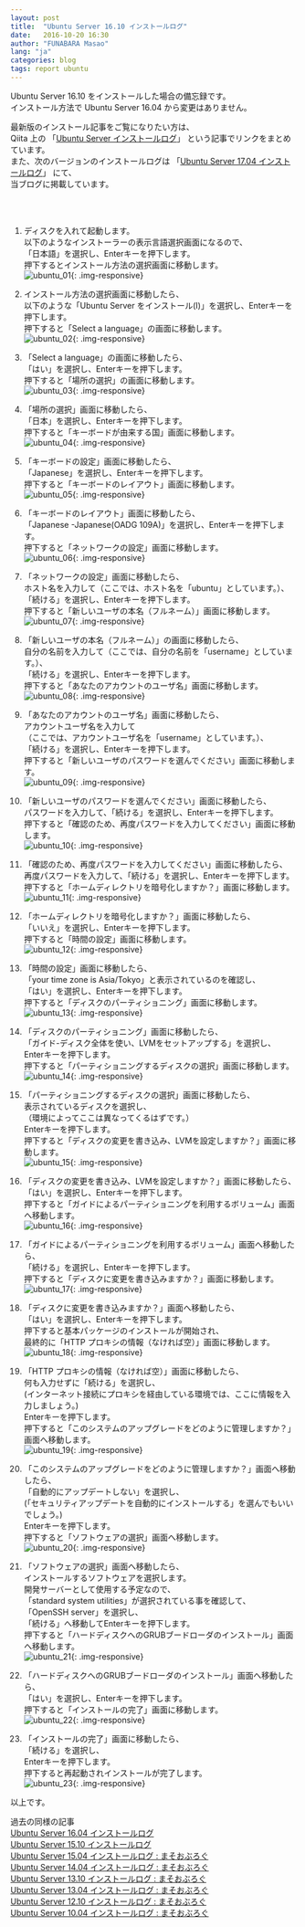```yaml
---
layout: post
title:  "Ubuntu Server 16.10 インストールログ"
date:   2016-10-20 16:30
author: "FUNABARA Masao"
lang: "ja"
categories: blog
tags: report ubuntu
---
```


Ubuntu Server 16.10 をインストールした場合の備忘録です。  
インストール方法で Ubuntu Server 16.04 から変更はありません。

最新版のインストール記事をご覧になりたい方は、  
Qiita 上の 「[Ubuntu Server インストールログ](http://qiita.com/masoo/items/307f49d0606cabb90f93)」
という記事でリンクをまとめています。  
また、次のバージョンのインストールログは 「[Ubuntu Server 17.04 インストールログ](/blog/2017/04/15/install-log-ubuntu-server-1704.html)」
にて、  
当ブログに掲載しています。

<br><br>

1. ディスクを入れて起動します。  
   以下のようなインストーラーの表示言語選択画面になるので、  
   「日本語」を選択し、Enterキーを押下します。  
   押下するとインストール方法の選択画面に移動します。  
   ![ubuntu_01](https://lh3.googleusercontent.com/1axRzzvYUxByS1Wi1z1wzdM-khqlKRlrY5XJ0i1I4ElN_R3eXkHmb61xW4KO0xSI-1ZnnRtj2hpp5KkTgaLuoiQk9pMZnK7G_3uwxnGhwpPlKKxSxFP-8UYQZZ093Gx1D1YIfRLJLyP4ZyjsjeQoLx1wET_Oj8x9fwoiwKu3981zYaPKKAU21rgBIDTzlEgHQYzFWCi4oulnWowc1cYCZJu42tuqjyXG9HmBBsdSpdKSz04VeRo3B041oWoTS6R5VgreOVRKFIlvUoMbVgLTVqIZYaL7mHUyqE1qRIaf7kqLS1zg93zO08qx5yqv2FmaQd3zrTnNwPRdR_1-ouqr0_iT601k_8XNxN6xMXTpRyMnNoynMvrQMPDPKCKlvDgJw7vjrxakbkBN-VIgoNLb3HwQILRVZ2WXtDqg3BCiMryBgnHbi6ANzMpFsjkdAvOJ9eCLzbqZQEnbVKtGHbm9QO4_WJK2wLcQbERHLwpABkR_asSXN0PLtokN4fY6ccrzQD6uh6Z0PQjM6Gekv1D7wQdS9N838KvAzpbXeP1BFHmDDKL0DqI039dOXdrntsAwfZ5V0iuk3ul14uTv_ZP0fTVlOX9ZjTCwW1wgtgNGETLWh63X=w400-h300-no){: .img-responsive}  
   
1. インストール方法の選択画面に移動したら、  
   以下のような「Ubuntu Server をインストール(I)」を選択し、Enterキーを押下します。  
   押下すると「Select a language」の画面に移動します。  
   ![ubuntu_02](https://lh3.googleusercontent.com/HZqKeUkm24ASSOEscEK2OD4MxVcDE3aatsdovaqGfHTJlqv9ud6vmyvw_4XpKj5J-C9mmoHTKgK-ELdveYnmHqlZjM1rgujJqT_9U1WFPkkhz6yItFgvfqWyKFpy3f_4N8Gm30b8dnM98n8NTyXo2TDPjfMMR43Vahs8L6HEV_mpBC_Jy82Z0YYjATHNHzFSHxbgii3IOwjv8oiD3ic4-QT8xFwB3h_KJ-1pLja3MiqzbFGd3sUaOj0kx4KEJ7R1AcKmh2_qBn0WjaQlpuk0eG8-Fa7QZFdr4_E_8Yq695lBBPu_NxMP1L6S93fyHuiXEuZd8GOOLl_WvFJeSI8Tx8U3-1X5acjRsB2LbcyvUtG2Sv5fK3O84Ewd3DXFAaeViN-UWEWscl7cp0QRXhV4JLiBDS2SyjdsNLzzpN__3DP4T0rYr9qePLCyG7aBeqjxx0ktZLbaSI84jLMHwZzpCLfKQGvkP1aF9HFOBdoDLCr6hocOBi7u8WgZumAzjc02ZYQSlRg-1IH62XNdkjwMhy_u3MImzT4zRFI0jSHlDi5VMGG5nJZPqnRrE_T9AryHB2Adnt6ljf4H3C8t8RLyvAKlGvAn0f-7aaSFJfYj9luW7aeU=w400-h300-no){: .img-responsive}  
   
1. 「Select a language」の画面に移動したら、  
   「はい」を選択し、Enterキーを押下します。  
   押下すると「場所の選択」の画面に移動します。  
   ![ubuntu_03](https://lh3.googleusercontent.com/Q2mWmoRLCNiFyWNXcooTqB0ostJI09RbxMMzSfgiU7Gf8vTTFJJ7nf6w69XqRurrgzvSwN81Dou0IKqK-AH4BWhtrHAhmx2kTYizNSwYRYiDAi10W6M-PUEL7FScR63Am-gmWiRIttSmz5thdFVrcoabuUjUe8Xt7tGnuQLOoVdmlqNv_JxJVaLMlKnoSvsoZZoeKR1oErCrZTOrHCOHeZlhCy0bLdg00dywEz7abbK2lXGxYJpLgO-2_dd4wkYnEN12xnnMdNxQ_hF9bjqRpLcPZkmfiDMbT4rSmVYLuZ3rtT-OgzGK7-8DbuoLO_CX4JYSWbDrcxgU5uMpnXktkQvIEi8mA_yKmk3SfPKtoquxm1XwAXrZBLPamMyDASRtChS02MlPv8FGffpUgOS2nYKvIMixL9aJNHeRxKExOp0VMCug6kooahtiBmInx5-Upe9yZoMyke_emfmg4CVq8riiimfIrwJ7e0xyephOQpRm_WAfWjRC7tSphuS4RDM9Hq1yVEprD6D2ByVry5DH4oQef1YSZzZolPC6ASkb0KbMTojWE0SZINXDGbJzR-lFUrCUIWWIZOdeZGJ19-HWEz5n_zycuryDHZgiBPmkYtiz5hzJ=w400-h300-no){: .img-responsive}  
   
1. 「場所の選択」画面に移動したら、  
   「日本」を選択し、Enterキーを押下します。  
   押下すると「キーボードが由来する国」画面に移動します。  
   ![ubuntu_04](https://lh3.googleusercontent.com/LiDScQk4KTZTf0FhWa1IMwkSWbDCIQppv_oWISj9P7Gdp49YAPe4om4EavZstjN0qCzXHOLvXDzPOyJ57eheMw8RVPEdiEb2RO-lOFzQqq4G_NdQnRThkUAGS-PmdhVDFNkTkmN3TJ2BN08PAiVZRq3w3fZusbHpNAJkiVyeTpyUVwQUgercseWwzufRa1BMuTWN6I1PzPIMGdhAPqcgWZ2sES-T5u6p_V90Qshj8eRdKaFCLTMXGYUZ9bOjBhAdOlqArV5LQhiESzMFduAvWjTdXz8pOOXn0RusVWARAqL0FuATkb_IYJX9_KwNkK2EXw22acu3Zmfr27uKzttCRpIrWMTkE3cl1TWK0cQ5inWJczdc19ecvY3yszTzLwxYGRPI5ZS71ENid6Z2nxiE_yXAHNkR-M-2JoglTennngg7Mr57F6nAs49YtzVNz0OVMB98S7bNXra7fosch0bBaKzGHEEDz3IRVaKX9uTDUZuDETkXIDh3UY_9K2m3mHRlI22kOExCcpgbxpMn_6Hbt49MOTzx2n9aGFfDAyL1ts_BLWJt4cg3wsmdOgraNtMd-kfE-o4X2kusv6EI-WpbxgBGTGtwVvSPY2HQ6TIjsuW_aFJB=w400-h300-no){: .img-responsive}  
   
1. 「キーボードの設定」画面に移動したら、  
   「Japanese」を選択し、Enterキーを押下します。  
   押下すると「キーボードのレイアウト」画面に移動します。  
   ![ubuntu_05](https://lh3.googleusercontent.com/FBcZdiaH5St1pwLkaTgxFFKSHQvceqAT2WXNjJioSwMWVKOkrvvnOYyrKcNtqV862vkJ4trFkp0BVWVfEI2iNIS8OHcipuCYV6rbp9p3zNK4pUnU9e6Gono9RtKBKUYcNusNIEpLYm4EzASFNsMBIxWe7Bby5xVLI7Rt55paNo1CGTqo9ZUbgAv7y3j40nqKcoz9GlbpJRx5Y1xgJ0BAwjBdUSF-NNwsjt92JoHrdtp4u13mCpO-D7r6-XOPaeCd2zs_yeQWlasXu-or0NWsf2CmJd8zj7D_FGqSu-MiReG73pBhEMo42DBdwrUCuU6NBIdmYH2NAGxpbwsoXPtaCy45DjThJ4OLDSC-B5EOlURrKgfzexAZI2lWKhkv_KSZGSPhy11BMl8zdI7FhFMNfkP13k6mYycbQ98zkMtRgRBi-w3m-w7hb81Vawx_f4BtUVwzJmWdiodHoIDGTI42qbsL9FAQq1F7GArsL0XmhtCuKGND5L_SdT-jrV8-232LDVOg5BO22Tn-qGp37GSekWurCmf8V4BKUZjUUCt3k8G3i8hTTyjc2KKBfs2kkr-k32oGzjYcq6dHe_SxxGS1nJE6bk_567vBUjg4aln6UAj4b1uN=w400-h300-no){: .img-responsive}  
   
1. 「キーボードのレイアウト」画面に移動したら、  
   「Japanese -Japanese(OADG 109A)」を選択し、Enterキーを押下します。  
   押下すると「ネットワークの設定」画面に移動します。  
   ![ubuntu_06](https://lh3.googleusercontent.com/5YFqWd7CY8AAlBRT89uZTDVOD-HoH9gHK3Giyu2hfw54Z9J08UyO91BcjOL4ZsVFBIdKc1wOVUgh2iZzM2d4HwQeA2iVmwAOB-bgA4uW35AuUoNCECBXwZAisPMTwfX0sDPJPdEXwHHj1NcW7hsL2LbSUQo37GEMq5a4yd7VUKv-UYHibQBMPQudGSYJEyhF7L8MdanaMRnoD-fbB6cwC94PVJ_9jWidoUcYuqPobKY9uPKh33rYDXjYL2bIGBjAyMsZhHr6jCf7GfsOGT7C-O7l8F8vgsK6QJ9JZHnOOy8Vn36XAIP7DVngvpIEkFwDb2RRSV4tdUl-6b1adD1xDNImy4SY-SW_bwhxF-6Aw9z16t6ZncPuOuUtcTcYdj2aBzAJtoOnqVe7g_RVLJndZzyxNEl9Xr540mx16ce0Il00l3g6W_IG3NS50aFz9-c_NmZ5f0BzouaLhkgFTVsy07kA622rfBYz8bq3z1Uj3DghuWwkbPzX_DKZNSTSyNHWT5JPAHBAC2UQrWzc5BYEzUOcck7bDvs658BiEBWz_AJeomQfGLNdfWvX1q4ohkwodrTwVgNjr7hoiVLwJlqi41nXYETOxW66jRPhLqES1e180o0t=w400-h300-no){: .img-responsive}  
   
1. 「ネットワークの設定」画面に移動したら、  
   ホスト名を入力して（ここでは、ホスト名を「ubuntu」としています。）、  
   「続ける」を選択し、Enterキーを押下します。  
   押下すると「新しいユーザの本名（フルネーム）」画面に移動します。  
   ![ubuntu_07](https://lh3.googleusercontent.com/uFc08M7ciAOkMfKG9v7dIi6T6Bv79x86PhjonyDCgJgysfeBjur7jPc1vUM_TG0Aq_7XNfbTPjV91r746Xhapc1TIZK6pBvQ1I_jtxwu1ThAF6g2xfepuKogXRvMJGHlVyZM7VpdTLYxFVp4ryBCWFSz_Hr8tkN55orYqtCdcnSG2XtndktblTipMPPql-_5Y-Z6CbokwlxJ3rVVvRR_XmCVihUB8YdMRQE55BXw4mHxpSxRSvoqw0HrBsmkr10LBPh_UdswUlp-CHDwH6LfHqfLWfqvPXbOdOSpZHsrEoGzQWo5MF-3PvTuuS5wB2fMqsPPIADAvCVF6bDI39m0Xd7ZOPFz1sRONCiknKEpgpDHygnpvHvQUlCN7xnH2_bw7ncD1NnUIzq4W_UgFwdT0cDV7pvGM38UFk8KpJfLGPsD7Jy1_DHZ3N0R2TG70CrZspP1exeyXLKoPOPSeszqwld_DleeDtllvb50nnJ5ca5VdZ8WXaa88sojntx2zp9CikqtRgb81wEJMLG824L4t3JZReuhT0GQ3vTnDwl77XjJK3jtwAKvrxOHqNVq1UQ5tSloJGFRhN3rAKuznTNkxExQYCHI_Kh_J-BPmRvdCZu9pCiG=w400-h300-no){: .img-responsive}  
   
1. 「新しいユーザの本名（フルネーム）」の画面に移動したら、  
   自分の名前を入力して（ここでは、自分の名前を「username」としています。）、  
   「続ける」を選択し、Enterキーを押下します。  
   押下すると「あなたのアカウントのユーザ名」画面に移動します。  
   ![ubuntu_08](https://lh3.googleusercontent.com/KtiIIwsBQAGaLXe_ypgiUOCkMbVkz-Ljwc1vNsZ1RdE_uV3cuX6C87zNexdkrFZS_xrb24CHhLMIzbqoML8dBE5t3zNyYV6vlRn2mQ7n0fjXqa03rybo-uZBo7stBOLJqoiEidbQL6eRNKFFZi53xH8v295i2vTyEvpP3cZiE6sxh_exOSza8xFbcPVGHW3ZC6J9kdxrgo3QBW1o8eTnK_oLCkafmeBHhG7QzBTHa0z5V_hSeBjAcKK61gkuNi3uYPjKV29bJ3ZQsxeLe7keBf0-mxeMQqbYzFWlx2K-sslbr7PWXdSabkncq5-U4Ft5cKOkyA_cD4ueJ_ss_w1H13ufYMDl6FRffOK1fQZJZqDeb0E_RvW3lj_KspXB8R9ZPgKA6OOaIaskXkory90XJUbBcJBaAJd9XWAkYv4_1TDOLAB5fgzYJx8Ft2BYAvWw2V81Rz4Xj7IzY-oSob0g81Mokh1V6BvM8rXTzBIVfpVHtTCOihqwwujcWsZeUyypxHC2aXsH4ntGiTwzjXjvb9cgv8FzP-Kc1leKXXKk2xY29pRsCQcX-D0l0VH0WNYPP11mPZy-AjosmmfCNX_4LbR3JI0f9Ahd_6g0kB-3ORpZp32q=w400-h300-no){: .img-responsive}  
   
1. 「あなたのアカウントのユーザ名」画面に移動したら、  
   アカウントユーザ名を入力して  
   （ここでは、アカウントユーザ名を「username」としています。）、  
   「続ける」を選択し、Enterキーを押下します。  
   押下すると「新しいユーザのパスワードを選んでください」画面に移動します。  
   ![ubuntu_09](https://lh3.googleusercontent.com/WUfXUEhyL4zcrO4Vp02tgwwNy_JDlRzSoqb7gGmq4h_bcoVhYQSmKMp7NPUbrZ_PTwcdYNaGEuhBtiapYALS1yerEXzg3R2GhZwdGWzDiTFNyK04eU3F6BpL4r2Nnfy3ZY19F0MU6Ttz3WClBoaCQUrDMHxgFuxWUes0-I8fGd-Z7FBw50u9G6TmzNdFSCHBkxD_O_LeAkN4NE8_U1PptebQVIZbIwaxH2PHvXGQGnOZ5tKVVCzygeXAa0XEd-DVGPqY3ImXy8BF2NqlKVfs5BKp31JkzhVER8tyhKIkXvgKja-7GJm9Aekv9IeIorwrXuBBLPMos9jl5yGLSC-l34GIhqtlDO1rKn6J9pZfHUvqk38Ejx_6BHe2e3wK76M93bKAX9gCQiXObbha2g8SM-6tD2TSuaCLFV5z1aBXdqXsb59FcFPA0AweXpqilDd4N7QkvsKTAO8ycfGCF-iT1_Agao3tZKyPtMusToP1QeKgZNBU5hjrsA2yVsZHc2of4YfYIwzZ8rHvaY-LpK7jaD0P7yX_37QHjxtymoPckRj0s4LBsS6miFGngMFJnkiJT-dkqCNoZGKOdrU7KR6Rg6ib-1nPgY1gwhRCuqHmAV7njZUQ=w400-h300-no){: .img-responsive}  
   
1. 「新しいユーザのパスワードを選んでください」画面に移動したら、  
   パスワードを入力して、「続ける」を選択し、Enterキーを押下します。  
   押下すると「確認のため、再度パスワードを入力してください」画面に移動します。  
   ![ubuntu_10](https://lh3.googleusercontent.com/8hmAlNlLEPi1diZplNJx88BjwxDOBbQ1W8SVe81dSATd3CIxTpSnuzorS8R8zoqhpcEALl49p3Ek6DQPiSdnm7c0WvcRXXAJmi47To4TGkP-1BlAwlZmNlRZU4RYnGZ0VaF103lmXpbKlI2py8PxBfr44T8ymys6cDxNVxiAp2b2PYvvOmcd77Iejro1TZPSi4JI4q6dLvMiqUeWfl3LUzk4S4BF1X1CWTHrN5VUArhusxSHHMxTeCFaFHRKStXXHWBGfzHgMWu-bdzlkzLPlOj54fSUW6ARwD6q2POzaw8jHSpjpkitlNyOXlgqo49FxBA6asd8CDvGyjIQT5hpjvBDCJ8qyE3sXf7FFpdTdNFPlctGCyBdY7_qSpBsgMwGAbXyV_M-NxgZwYykFKUZE8rgd3rk0Mmsqzop6uQ0ujkfueT0ZURC7c6fL_97GTRbGVyjkdLe_dMPNYeT1q8yAMX-e7V8uEZVu96uxv36BHSosvw6fIWf-eYzg2GxBU2fD1DWvkvIvIUISxrjMtOioeWP6r8k6gElUTG8nYYt5l83xCSxSXzU5hDKrOnktyYARdWS2u3kWYHTctNDEqw4Zz9a47OpdwvNIKLMc5ojxtEilGtH=w400-h300-no){: .img-responsive}  
   
1. 「確認のため、再度パスワードを入力してください」画面に移動したら、  
   再度パスワードを入力して、「続ける」を選択し、Enterキーを押下します。  
   押下すると「ホームディレクトリを暗号化しますか？」画面に移動します。  
   ![ubuntu_11](https://lh3.googleusercontent.com/ZWF7iSRbMYKPqfcfTyVkcWV0U-9ouTxlRd7thnijUUyFvmMRmx8AE7CZ92F5mtueiWs3QBr81VbBr1ZlCXSKXZ1Fb8NH4rakE-8c9EDeKNguPsG_MDzEoSwS7BOZGoO8b26_YroUYeZ2f3x6ERVnh-aRwbz0ZTPVFu2CeHztseneNBCPfU0fJQ5NLRz97ly62Sc8XWecaSjHZa8qoJwkPK4kBbBlcn41TI9FMhXUejfLxKA_pFa-9qduO2iER4nxNmIAKxFhcOtRFNUZ8zWjJ9yjemktj8Md9c2oMkzUyyFfeERdWf5gJWewnm9IMIOs-IRtXdyQ5Q74Ew8hrqLE3U9QvGVC3-TiOFNSlosReNlC-qAqCDdbJQ354qxo8ku_k2dj7wzM1ZTGKBAHwUqNLx16lMd1nW3Wr1v0ntrLNl6NhE_rMisNNp-iEBQmaKBET7GsOpP6A4gotfzenjFE8WHCOrlY5qIkQwLSvVU-ljv2J_L9X4Yf1r6bu6m2utfh8xSdlSeYHbzQzN_0TIcmr35KVk89wi0mnL68iDtWYA7zgGWieoYtLoJmqukdRXlNMIOtfwEiKkNBrosisWQXXr-QEuUjgfCaZ8hG-96WoAEPh1KW=w400-h300-no){: .img-responsive}  
   
1. 「ホームディレクトリを暗号化しますか？」画面に移動したら、  
   「いいえ」を選択し、Enterキーを押下します。  
   押下すると「時間の設定」画面に移動します。  
   ![ubuntu_12](https://lh3.googleusercontent.com/2v6O7EI0x3Nud2kY9KhXXY-1zWYBrGxDi5Mfpa_14QjQ9wxKCi2jWyilPb1i5R2eXo-XxUserwLbyMyADNwl6SUk35yciPINktwtzjz-1x7zwDGVDGezV9sqwPdStEHoBv4acZwEY6980w1XJVe5SUEcCh2Rpp5WJnX3zrDt6XOHurb5AH7uknXUJAUUGMM84bydQPseuPLF1ELrXpP0V1CDaR26xSs8E_Kjm6dIHWBBBBp3tDFTXNxWzOkCXAf3IplqZ2mzHEOyGEe8rSoVrkEkdMvZ85jgE2PltX6q6NneidK-xu_KoslulcjCKv_c4vWKhjEozpLKRybX3wsFIJEr8OJAH_7y16kyw_xL1EHOaqYUzCOru2vrYxVpya9o1gQfpJjW87porhQEq_HjVGvgXlRseEr5AscoULWRhCzkrO76n3GuRMZahQoi5fNbg3Fc9ipzVmwkrag5Y8vJt45vi4w15usV93-AwuS53K_DKE-66dDOg3E69Vvlp09i2XbXYvZUUYLHb0iVE4duzALiXRSYdn-3i-i-l7OS9Vj14PjZhr39JIM7OrnGTokWKWCpQt8RBNCQojrttRL8wqZKmQYvuDQotge6eIURZKkRD8K-=w400-h300-no){: .img-responsive}  
   
1. 「時間の設定」画面に移動したら、  
   「your time zone is Asia/Tokyo」と表示されているのを確認し、  
   「はい」を選択し、Enterキーを押下します。  
   押下すると「ディスクのパーティショニング」画面に移動します。  
   ![ubuntu_13](https://lh3.googleusercontent.com/f2mhCs3rbTxVgP9JQJeT9C06ZoochWVbUrH_Eb90ifw5Lx4xuiwD6H7ii-901aqa4HiUityHDOWTP-ODvA02OvX5pC17IbMZyzMTvz7eELISS5U5y1iE-mtgReptIwo6swxksPaexytdf1PFV3_rpYmg97-i3SHr1ztqI3dxM5IarEqsDaWqiVvv9B9RDb8CFRxAaP4aRnow1K4N_eqWh8TdYRWDM4Ywnn6V4L0LWdTA1pp5Ojdtxl6wM8snm10TPCke0LbdLDLQ5K5Qz5lQKffO3pdc0HURbQI8BLs_ivqo4HxUgubl6lQBsQpWPnxA92ViBch5EEyRkvnMoEMYKa7RpJiDK5T9858mQY5aXTQIuiC5gN8o-JU6-qEKh5VKzK_Pyr7SIcjGsafi3N6DdTQpkFeIuuukGKzO0xIYF046lxzAjdXHZwIvinwOSIBJOnBhtvsWyz5Y366JnJC7GRAbpRoP22mNDxN55c1pa48e6_mrRn7ql12Y__S4ZA6PfS2n2SI5p4FMV9QpFwsaZsES2d7zYq3zxXNZrM6x46byLGkYCPLk40eZrPXTWvO9GLDqY2d36RPchwbsH3J_7AJrzN_PyXoqxwDt6LD2VWe34AnZ=w400-h300-no){: .img-responsive}  
   
1. 「ディスクのパーティショニング」画面に移動したら、  
   「ガイド-ディスク全体を使い、LVMをセットアップする」を選択し、  
   Enterキーを押下します。  
   押下すると「パーティショニングするディスクの選択」画面に移動します。  
   ![ubuntu_14](https://lh3.googleusercontent.com/xdtiljooklsiH2caxMvEAZSvtKxhy39nv3OpX9Jrx-2M2fQFE0qjZdNt6zfLqBdsZ87sQtLDDSqcaYkmL-T38FSIa3UBYqJtQQVafv-WfPZ0i7WVSaUpz0oLGCn02uoVIuTz0kVDzATjnZaFb8NVMo0ac5ZwnU0eo53QyWawjas3tD_3Rop-LsQWHwT5qaRMrqKGspTXfNAMLfxuhDaAPsfatORyIYGb2KDbfZ67CnUO7PUkp9bD3xU7jHQhU5biXd6PS_JPLoN4LbcEIjEj-VtYWEgNUI-Iu2R3GieiUKxpQxlWHIIEvCat5dgM9r8HziGGoxohuiG_arehM7XibS_Tcue-PX-Cs6iWyfRejQRAv7biic_lcZnSJnqkqSDK6c_HalWG_Q2OIDtmfpyZ7tLnaXUn9NyvvZej6tsQi9ZJ9Ep8BTOB7QgGDRlZrbjdp1O7vpIHzYK8kVFOTAWgcw5Oz7cFopDNSN2hbaTtdf0TNk-rarTs_wLt7cHV_0fzHYagjdq9bescyWYExH2TQKgfzy_l2t-BJ0qesVS061feq9SiCGbFhD2tHFzA1ANF0eXJSYsqTgbNx1AIK3n9GoP6skB4cRVQ2s0hhMcKNu8j4ouH=w400-h300-no){: .img-responsive}  
   
1. 「パーティショニングするディスクの選択」画面に移動したら、  
   表示されているディスクを選択し、   
   （環境によってここは異なってくるはずです。）  
   Enterキーを押下します。  
   押下すると「ディスクの変更を書き込み、LVMを設定しますか？」画面に移動します。  
   ![ubuntu_15](https://lh3.googleusercontent.com/WY9KfSHKlaMgjqDS-xXIOop3rJkvFldIhgwXOuvzOy8EQQ4Trd89cyxCKWT3H3fm-Od1K8imGpUPdBj4H5pZqaXi42eBOFu_ygsSuRTJUGdsidTOKLoGrRUe-eY486qupoxvD9RpF_yhLIEpU3vTvF6ImdfEQNVZihOsK_gIK8RxVwjwDgP7IWiq77_hoA5Jdcqci2V0BNzCH74tLV5j6r8OOjbtva64gqHx-g94At3LHnN0r7PPOLPdqL3mrrCKcr7Dy5M6w1G6AUNVvkCFzi4sEczMjnWbGuXRjv3ttobNwQt1YnWzO-5jTv_Lk_XDxW-Ymy8X1v5kvqSdOZPeJoizUOwbZGSBefCKw1Y8HndM5_hoSpAUpAGU70o36mcpwzqIsIfUboMF4DPfmQ3jO1KfofWgh-PQqBnbK0K7SVn-qxGYRtRwWpwT563JB3MJdf0OM6zELrbAEIySaWL4uZzdVDFYsSgemI4NnICAFkO_uFUoqa9XfuWdIxUuxOhnsXfSy7E-gTvL4Uijo8Y88_UDNXMgrOkKsFiznZM6trrVYvUUoHa0Yg75UmGefowwK9zjQL_thRDirwwUHJEV1gFvUeFiYasIu9xubREBtneL4zVc=w400-h300-no){: .img-responsive}  
   
1. 「ディスクの変更を書き込み、LVMを設定しますか？」画面に移動したら、  
   「はい」を選択し、Enterキーを押下します。  
   押下すると「ガイドによるパーティショニングを利用するボリューム」画面へ移動します。  
   ![ubuntu_16](https://lh3.googleusercontent.com/1fZwE0ep1nCebHfWLhI-OLXOq5BslR40jDzyoBgQm3aG8cdzXDQkqvPfaGjo2HjJ01ezsb5R23MMiDyKHzVO5HNOU3mOicY67nPohEUobUjLWK55rIYbX7ipqlqh5oGKVPpX3UDgclTJ0gv9I6KLa0sXlRinQGAUJItwIr0mSWM6f0YZwkut-kN_8eo75PHqQyWPJ_CJlgcRLGzMl8NGR2ng0Sk_f_R9fH0qiZ0k-bPuLMNSIBooHiXpz7Q03d8fIhZ7ajFhWt74NuQEWxg72Owo7A5mHaf4UzHNrD9721eUEmomJ3uuzM2iCkhMhvPASJvWsM8dBwvRok2IwwLsN9JFpLhwLtzxtGP_cUckaGauy9ji-kTFvl0X6VdfS7LDrJwH--oaDddC9hsQZS38McOM87f9mbn6ST2r-0mS-pMtOv9YeuICa26SK4Bk0xW9xbNTD8UPqss3lNYS14y1_DgVLEhnkzTxFn8fghvf9m7luoi16wXYtSsHwyQdfEnSNkZnXvQC3EyVWe_wI-g07r3xbok1_7lXhKv7f3suv10OIZMqAqeZImHl7bxqPbnI7Fx7agzX84Jlo3hicbZEnXPYWNzwVsYyKPmdGTGqsSCRURoU=w400-h300-no){: .img-responsive}  
   
1. 「ガイドによるパーティショニングを利用するボリューム」画面へ移動したら、  
   「続ける」を選択し、Enterキーを押下します。  
   押下すると「ディスクに変更を書き込みますか？」画面に移動します。  
   ![ubuntu_17](https://lh3.googleusercontent.com/RON-DK89OgOWUVUUJkX3TBwoDhqJwLd803PnIJ8HC50BPJx9dZhIOMWasA1KLhkRzD92npTv6iIt-jSRxSeOm7izvu-KD5gBbOHC--YsS6H7xptHdMUouD_vtgkSzJfRuZcoqCGdYV4Uyi2nTx66cd06OevOlI9QhU-pg4NPsKM-p-TzJU2SIeFyp3Zqsccl-52Z7xUO573XDK6n4GX9x5SEinp0lE8wJbTEgrQKe9UM0R7GozWRuopNtD98_6hitylumItjTPjXNObUJ48l2J3m6rJzmKw2s7RZvaMlo-arJ3HCtX97WIHiQ6tm3uBdR8dUiNIIgQ04dMmiHlM2xyBpu-Tyl0n68alDEE977I2ySXQlZsvFPOe2CX8j6KcUsx4qEoQ_6oLIZ_yDmF_Awukt4NMstJOsmP1xFuDZMF1hEdeoVi2Abmy7X2dr3NlF0qwnAzRc22HswXRmmB5W0jGlZWRoS4wKHc0lPUj1oHezvsCWi9Kdz0vlIfpy1z7mMG257AmnjYdJxcbH1FlzRsfFrxUg5uEnUKjTNPPga5wWbWMZB3ppYuqKU3iR7aY3wmgYFDI2u14K_EFxZ_Z7rQ1ec88glKPwxm_5tnH9Zxf1lV1F=w400-h300-no){: .img-responsive}  
   
1. 「ディスクに変更を書き込みますか？」画面へ移動したら、  
   「はい」を選択し、Enterキーを押下します。  
   押下すると基本パッケージのインストールが開始され、  
   最終的に「HTTP プロキシの情報（なければ空）」画面に移動します。  
   ![ubuntu_18](https://lh3.googleusercontent.com/03XU070f5O3ggPh7Mx0sSr2cBRCV7xtd6txBOhV_vdBghUkm6XtXdP-DRL2G5jmO2QT7qJWsDEWlVH0_P9f4uFN8be_LugQ0h687bDduKBGSouo-T8Fnzu5uP5NlulQmS2wDf05KNr81Eeb2Pe7nysyQAZtbZUMkXR7XO1mn0k-HdmKN2257-QZlPynPtPqxKhLLVi5_uKjoFK-vBE2c_Oq9-uVpAwQ9NLb9-wlbuY0QfMuKJa3vZt-P0WpVFiBG0gHbTLrbqd0zMwWaePhdDVrbJWULIt5hcMOsmhay_tdqi0H_83SFiBJHl4pHu6HKHa22NPdGoU5OpNw5PJacptnZLbUg4-XSkdizGS-K0jLML3vdk1V_bS7K4WlxL3OLaydeJ4bJYxFF5ZKb1_qQZ4NrKkzeyVXTWFTp7Qeh4wXzMqgymPMn2DnWLmpeMsPUG_w4igjZh5oF7l2u4yRUgTX1uD6O0kV68lbmiCn5YnW_o_mdAiYhqBLKX2Q-DQXYF-iTXdJUEUhIonD9B8pVZ_A72K5MVJKyY-KChL5Gi9pyJSSYlly-IgEnzDFCxUknuVNUuOngxYyyO0GfixGqXiOxSECR-yASZQC8MmpD8jhYqJOt=w400-h300-no){: .img-responsive}  
   
1. 「HTTP プロキシの情報（なければ空）」画面に移動したら、  
   何も入力せずに「続ける」を選択し、  
   (インターネット接続にプロキシを経由している環境では、ここに情報を入力しましょう。)    
   Enterキーを押下します。  
   押下すると「このシステムのアップグレードをどのように管理しますか？」画面へ移動します。  
   ![ubuntu_19](https://lh3.googleusercontent.com/03RQT-0XFic2nJ9rVY_Mc1CqNdppnKVsBeesgmGgJCHMLAV07s-UT9LS2-_VULxkDuJgaHL_HERjBvwLVFuIfhhQAE7GPA_GAIrrPbkWwf2pDhi520XmVh55K_qhvoJCHAZr5brN3SOPOmeWgZ7TfDGohxwFa8yKglcPOG4PhXeECsBpSNKDL_4304F3FuQnkA1bJFiAlzp00LRl02gCk47IJQCvkOWKDqQS7PPm9SjNydyXU0aujGiuIlpjRJsM0ja3MWYrJjrpKpt0667KbLnbbzoed04POT5Hqy5j6ox8ZqnbsuYFWbI2GpIStnsRazxa_87FOejTmAHCzkG3h174KweaMder5RMEJ40JhxPNK4rfM0yx0bHv0C7dal9KS-bsOZXmMigqVExZdK2mcxAq4GT-71p0dKW16eDis49ahkwHZfEqGSVPSAn4o9RV1VlRaUaLVLp0LuyXcqLYOjwYupX4SPyu6sMez4bb7-chqzAzmcTIyP10OcSq8x3lk7lcVAAgoioickCYfjjctyIDTUgidFgK1K8Exv42LBy5O1et55BOiQ6yDNRHA5owswhBZQ78ypIJssP8fINXWbLJ1nWIJ8QU3UvD30EZ7JmLP8gF=w400-h300-no){: .img-responsive}  
   
1. 「このシステムのアップグレードをどのように管理しますか？」画面へ移動したら、  
   「自動的にアップデートしない」を選択し、  
   (「セキュリティアップデートを自動的にインストールする」を選んでもいいでしょう。)  
   Enterキーを押下します。  
   押下すると「ソフトウェアの選択」画面へ移動します。  
   ![ubuntu_20](https://lh3.googleusercontent.com/6KuWJ39za9CV7HOOd5AsdO2Ii4Ar01xCTR6x8YnrckF9S_SfyIKAffofhhheHVleVVEmihinWl9pcyjYd-SF1J2vsDxBSfppA-kSZcvX0Ip4BXHZi34rlDze9XxOr5VnvsC6bOcrqJUrZEP93kF_f-zbNcw7U72HACLyhqigZ8PdWAU_3u8l03KWXujro8bB_zEftCQSFbynlphiWCUhy91Q_V1-l6qFzU-1uazZJZkXpK0IaHagG8d7ekIexVHPtvsIfpR8WO2tb0-SBauZX-UfyHT46_ShFk3jmCWyKfuS5im32oqePpNJbY9VG2uKEXxMpOsTFyx1hR4BLxXnjh10KjOsiiXDRSlCau3VonnsgSYNPY10FkD8JbX_5TM7KLaQHJL8_U70X1JCcZ7sh1UHWe52M0Pl0rlNfr5IesEanq-8mUbM7j_3kff2QrmK6lVELs7Dr3abX39HyQTovZ22GL_QRazvPM2FVEpeMc2EZOsgEyphePy464Qo79Dtjeo14c-uFf6NI1j6wj85W7iW0ToAnWu7lVIlck4zK738c5eKsGh4iy15K2HuqNMImj4W0CtZAzNDmbmr3CaSWn26ZpKhyzW_qW9T3iYmdPPeM3gn=w400-h300-no){: .img-responsive}  
   
1. 「ソフトウェアの選択」画面へ移動したら、  
   インストールするソフトウェアを選択します。  
   開発サーバーとして使用する予定なので、  
   「standard system utilities」が選択されている事を確認して、  
   「OpenSSH server」を選択し、  
   「続ける」へ移動してEnterキーを押下します。  
   押下すると「ハードディスクへのGRUBブードローダのインストール」画面へ移動します。  
   ![ubuntu_21](https://lh3.googleusercontent.com/FvOyAZIJd_vHnD4E9_MVYCZXAjUH051c2yYys3Tk6J2Tp0es_ND5aGm1M5nyGl687OwWaJsQAqeaEUkHzw745nmyPfJggc-ri_AKhDDPcjKopOLYMFqej99e4kGfearA4nZBgYNsaJ4_a8jUCffzRWCoktmhcrH4BuYxCBLpAa6_SFy-LddpF-O5_lslusDTzZ_9GmFLEiPmr6KYDiyjLjpnXX6Ci_PKffVdQGZ_VwNQbv4l4TbV3bLb-zlHb2qvM6BVeZSTcQB9e7bZQxVNSMrHxIBKdZxEqRKhlEW3fUKxqoQoP9NpsD4zENAro8h10GqDVXgVIbKAcHhQDtQhsguJ6Pk8XQLgdGNfp6Yv4RQeAvfgBQJ7lisOjbIz4zgV0lFJWMsUVp82k6KZA5ixrfDWDHjyg0nCjMyhdCEh9T7D9XyoEp3FItBvSFMCxTanR0kVu6KL66dr8SmE98Gx7_dUBoYXDfQK5h8HHJ5fAwUZ0JfLTJwIXy__SLFkKyHguczZ7_xotUlOKtMblOxOHojRmZhHKNSpPDxJGdD6M5gkH0BBmWkJ4zir1lODB3TjdT0DOJVRGdU-cWbyL_3IeAdlPaW9NO3xwaSAqxKG4_lXWEhX=w400-h300-no){: .img-responsive}  
   
1. 「ハードディスクへのGRUBブードローダのインストール」画面へ移動したら、  
   「はい」を選択し、Enterキーを押下します。  
   押下すると「インストールの完了」画面に移動します。  
   ![ubuntu_22](https://lh3.googleusercontent.com/uHu9O1-3cI5ZNkyLROucu3oQlezWYLOMk9EWyv_JPXB46W_VXNIGDkt7C2I_Ekg9xt7kKpDN0sMyzPG1SdozWK8KWL8x42KgdJv3VWFo8JBHR2EEc4x-ps2TDRKGv2KJk2iynyf_E6j0O755Y9fb0iMBLbN2PQyOEX1MkYv_w208B4t9H612aX51oCXqokGLlvGfxDmnpXyMu9Kw0mOGY4K_y067BR_k-HwpxGG6KPJtQ7eeeBDjqnmF0R4W6O1wj_0JrHlET5pyUv999d3MVMisrhiDq6Nb45PRe7tQJ8yi6PuU2bLJ2ezAmOcpWF-TYRygnv_GPEbGSwYB9gR5xuNXyVWRdFsG7O9uH2B6K9BVPXDRdkgNpbi-j3TslXkNfqkBNyrUJidqYwPgOn7RMThhJa1P-0WwZefKxXpXEXrnOCrrQ-oIgQbO0-hecdckIwiWMSAQLdfrV9R8ccOTWOtryA7rCjb1zwBsTUc4m02eLeedd7JYpzJgvNvrbmXglCu7X0II6FxZ6xTko39e6FUpDasP0LUJGAr_Dh_qMDNtjebNclCiE64qfhO7d4zFLjFZcwb0woj3QhuQgI_U7wJoGfy4kuWAQKOt7VE9-lLnZFcl=w400-h300-no){: .img-responsive}  
   
1. 「インストールの完了」画面に移動したら、  
   「続ける」を選択し、  
   Enterキーを押下します。  
   押下すると再起動されインストールが完了します。  
   ![ubuntu_23](https://lh3.googleusercontent.com/LVOzkz0HDECHu54YvabMZyJbDLrmef5oWCVK9ucA4Krbxga5aYzRp25PokUPOdukb6IWvdKk_Srxh7__zktrhD2lO-gzJFcbBYguXHSiVVH0GHlE8A7Hf_nT5dOI3vO9o1WdAiCxjcjjgGWRKbi8v7cNQoC1Ebsg4uKOcwpTvioCA9MzlaTcJyB5NCNPwvPJ-VKBLz2dYUSTL9BF6ayi-pKQB_uCYjTGMbaBk8YsJ453JnF6K8kJVE7R2J5hZlPHoUzYEVJa1drhsb2Tp9ipcg7SJwJpdbjphHOo_KY0BUa9kmYlxqHI8mZERidZBJQohWJG_pf0cDdH0J0LYNL5fp9fIKdqpL3QUSJHL1VsmnSvpresa0uWkhbEHRj7EcnqBOI0-cBxLk5ehheryZnqIrkV3ZLBGjlaTnaO6iqudZxrckYe593abkwj8lksEETC5Ny_1pyCYZYLHno7oVkKoRVvzNqY-el-xOomSEMl2wtxXDm2-b9YpQdvkU6ZcRC6P0PdKFJiEyCRV6UsmRv6ugTlCL7NdhKzgo0hVmysjXqEWc0pl1er96c4qDufhW4CwZX_8hH0iI1KjVqulsnhIOAetwIwW6a6Oi9GBjjE7u0uOyCr=w400-h300-no){: .img-responsive}  
   
以上です。  

過去の同様の記事  
[Ubuntu Server 16.04 インストールログ](/blog/2016/04/24/install-log-ubuntu-server-1604.html)  
[Ubuntu Server 15.10 インストールログ](/blog/2015/10/27/ubuntu-install-log.html)  
[Ubuntu Server 15.04 インストールログ : まそおぶろぐ](http://masoojp.blogspot.jp/2015/06/ubuntu-server-1504.html)  
[Ubuntu Server 14.04 インストールログ : まそおぶろぐ](http://masoojp.blogspot.jp/2014/06/ubuntu-server-1404.html)  
[Ubuntu Server 13.10 インストールログ : まそおぶろぐ](http://masoojp.blogspot.jp/2014/03/ubuntu-server-1310.html)  
[Ubuntu Server 13.04 インストールログ : まそおぶろぐ](http://masoojp.blogspot.jp/2013/05/ubuntu-server-1304.html)  
[Ubuntu Server 12.10 インストールログ : まそおぶろぐ](http://masoojp.blogspot.jp/2013/01/ubuntu-server-1210.html)  
[Ubuntu Server 10.04 インストールログ : まそおぶろぐ](http://masoojp.blogspot.jp/2012/01/ubuntu-1004.html)  
